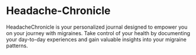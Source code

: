 # Headache-Chronicle
HeadacheChronicle is your personalized journal designed to empower you on your journey with migraines. Take control of your health by documenting your day-to-day experiences and gain valuable insights into your migraine patterns.
